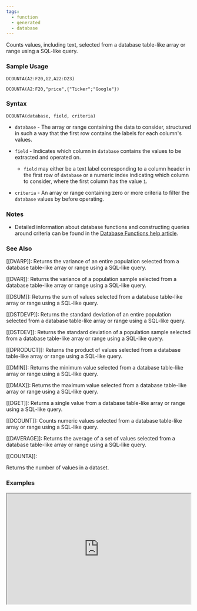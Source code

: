 ```yaml
---
tags:
  - function
  - generated
  - database
---
```


Counts values, including text, selected from a database table-like array or range using a SQL-like query.

### Sample Usage

`DCOUNTA(A2:F20,G2,A22:D23)`

`DCOUNTA(A2:F20,"price",{"Ticker";"Google"})`

### Syntax

`DCOUNTA(database, field, criteria)`

* `database` - The array or range containing the data to consider, structured in such a way that the first row contains the labels for each column's values.
* `field` - Indicates which column in `database` contains the values to be extracted and operated on.

  + `field` may either be a text label corresponding to a column header in the first row of `database` or a numeric index indicating which column to consider, where the first column has the value `1`.
* `criteria` - An array or range containing zero or more criteria to filter the `database` values by before operating.

### Notes

* Detailed information about database functions and constructing queries around criteria can be found in the [Database Functions help article](https://support.google.com/docs/answer/173497).

### See Also

[[DVARP]]: Returns the variance of an entire population selected from a database table-like array or range using a SQL-like query.

[[DVAR]]: Returns the variance of a population sample selected from a database table-like array or range using a SQL-like query.

[[DSUM]]: Returns the sum of values selected from a database table-like array or range using a SQL-like query.

[[DSTDEVP]]: Returns the standard deviation of an entire population selected from a database table-like array or range using a SQL-like query.

[[DSTDEV]]: Returns the standard deviation of a population sample selected from a database table-like array or range using a SQL-like query.

[[DPRODUCT]]: Returns the product of values selected from a database table-like array or range using a SQL-like query.

[[DMIN]]: Returns the minimum value selected from a database table-like array or range using a SQL-like query.

[[DMAX]]: Returns the maximum value selected from a database table-like array or range using a SQL-like query.

[[DGET]]: Returns a single value from a database table-like array or range using a SQL-like query.

[[DCOUNT]]: Counts numeric values selected from a database table-like array or range using a SQL-like query.

[[DAVERAGE]]: Returns the average of a set of values selected from a database table-like array or range using a SQL-like query.

[[COUNTA]]:

Returns the number of values in a dataset.

### Examples

<iframe height="300" src="https://docs.google.com/spreadsheet/pub?key=0As3tAuweYU9QdDN0T0MyVjBmLTNja0xtbGJDUWtOMEE&amp;output=html" width="500"></iframe>
